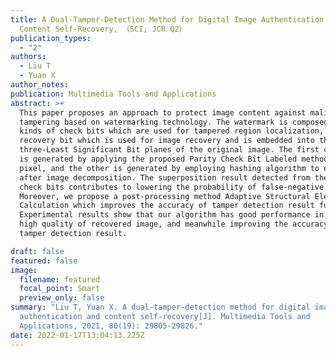 ```yaml
---
title: A Dual-Tamper-Detection Method for Digital Image Authentication and
  Content Self-Recovery, （SCI, JCR Q2）
publication_types:
  - "2"
authors:
  - Liu T
  - Yuan X
author_notes:
publication: Multimedia Tools and Applications
abstract: >+
  This paper proposes an approach to protect image content against malicious
  tampering based on watermarking technology. The watermark is composed of two
  kinds of check bits which are used for tampered region localization, and one
  recovery bit which is used for image recovery and is embedded into the
  three-Least Significant Bit planes of the original image. The first check bit
  is generated by applying the proposed Parity Check Bit Labeled method to each
  pixel, and the other is generated by employing hashing algorithm to each block
  after image decomposition. The superposition result detected from the two
  check bits contributes to lowering the probability of false-negative errors.
  Moreover, we propose a post-processing method Adaptive Structural Element
  Calculation which improves the accuracy of tamper detection result further.
  Experimental results show that our algorithm has good performance in keeping
  high quality of recovered image, and meanwhile improving the accuracy of
  tamper detection result.

draft: false
featured: false
image:
  filename: featured
  focal_point: Smart
  preview_only: false
summary: "Liu T, Yuan X. A dual-tamper-detection method for digital image
  authentication and content self-recovery[J]. Multimedia Tools and
  Applications, 2021, 80(19): 29805-29826."
date: 2022-01-17T13:04:13.225Z
---
```


